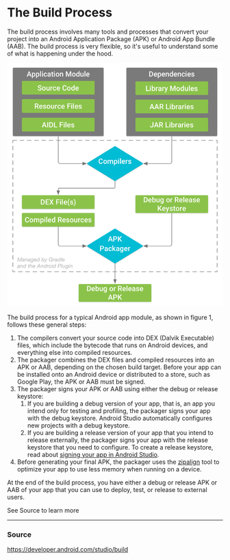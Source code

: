 # The Build Process
The build process involves many tools and processes that convert your project into an Android Application Package (APK) or Android App Bundle (AAB). The build process is very flexible, so it's useful to understand some of what is happening under the hood.

![Build Process](media/build-process_2x.png)

The build process for a typical Android app module, as shown in figure 1, follows these general steps:

1.  The compilers convert your source code into DEX (Dalvik Executable) files, which include the bytecode that runs on Android devices, and everything else into compiled resources.
2.  The packager combines the DEX files and compiled resources into an APK or AAB, depending on the chosen build target. Before your app can be installed onto an Android device or distributed to a store, such as Google Play, the APK or AAB must be signed.
3.  The packager signs your APK or AAB using either the debug or release keystore:
    1.  If you are building a debug version of your app, that is, an app you intend only for testing and profiling, the packager signs your app with the debug keystore. Android Studio automatically configures new projects with a debug keystore.
    2.  If you are building a release version of your app that you intend to release externally, the packager signs your app with the release keystore that you need to configure. To create a release keystore, read about [signing your app in Android Studio](https://developer.android.com/studio/publish/app-signing#studio).
4.  Before generating your final APK, the packager uses the [zipalign](https://developer.android.com/studio/command-line/zipalign) tool to optimize your app to use less memory when running on a device.

At the end of the build process, you have either a debug or release APK or AAB of your app that you can use to deploy, test, or release to external users.


See Source to learn more

---

### Source
https://developer.android.com/studio/build
